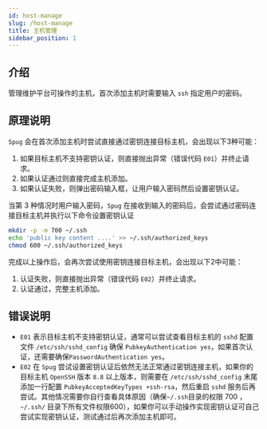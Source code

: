 ```yaml
---
id: host-manage
slug: /host-manage
title: 主机管理
sidebar_position: 1
---
```


## 介绍

管理维护平台可操作的主机，首次添加主机时需要输入 `ssh` 指定用户的密码。

## 原理说明

`Spug` 会在首次添加主机时尝试直接通过密钥连接目标主机，会出现以下3种可能：

1. 如果目标主机不支持密钥认证，则直接抛出异常（错误代码 `E01`）并终止请求。
2. 如果认证通过则直接完成主机添加。
3. 如果认证失败，则弹出密码输入框，让用户输入密码然后设置密钥认证。

当第 3 种情况时用户输入密码，`Spug` 在接收到输入的密码后，会尝试通过密码连接目标主机并执行以下命令设置密钥认证

```bash
mkdir -p -m 700 ~/.ssh
echo 'public key content ....' >> ~/.ssh/authorized_keys
chmod 600 ~/.ssh/authorized_keys
```

完成以上操作后，会再次尝试使用密钥连接目标主机，会出现以下2中可能：

1. 认证失败，则直接抛出异常（错误代码 `E02`）并终止请求。
2. 认证通过，完整主机添加。

## 错误说明

- `E01` 表示目标主机不支持密钥认证，通常可以尝试查看目标主机的 `sshd` 配置文件 `/etc/ssh/sshd_config` 确保 `PubkeyAuthentication yes`，如果首次认证，还需要确保`PasswordAuthentication yes`。
- `E02` 在 `Spug` 尝试设置密钥认证后依然无法正常通过密钥连接主机，如果你的目标主机 `OpenSSH` 版本 `8.8` 以上版本，则需要在 `/etc/ssh/sshd_config`
末尾添加一行配置 `PubkeyAcceptedKeyTypes +ssh-rsa`，然后重启 `sshd` 服务后再尝试。其他情况需要你自行查看具体原因（确保`~/.ssh`目录的权限 700 ，
`~/.ssh/` 目录下所有文件权限600），如果你可以手动操作实现密钥认证可自己尝试实现密钥认证，测试通过后再次添加主机即可。
